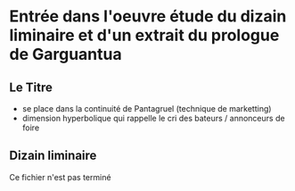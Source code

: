 # Entrée dans l'oeuvre étude du dizain liminaire et d'un extrait du prologue de Garguantua

## Le Titre

* se place dans la continuité de Pantagruel (technique de marketting)
* dimension hyperbolique qui rappelle le cri des bateurs / annonceurs de foire

## Dizain liminaire

Ce fichier n'est pas terminé